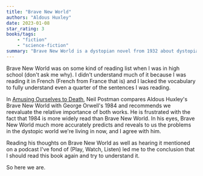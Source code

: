 ```yaml
---
title: "Brave New World"
authors: "Aldous Huxley"
date: 2023-01-08
star_rating: 3
books/tags:
    - "fiction"
    - "science-fiction"
summary: "Brave New World is a dystopian novel from 1932 about dystopian shit and it has a lot to say about the dystopia we're currently living in."
---
```

Brave New World was on some kind of reading list when I was in high school (don't ask me why). I didn't understand much of it because I was reading it in French (French from France that is) and I lacked the vocabulary to fully understand even a quarter of the sentences I was reading.

In [Amusing Ourselves to Death](/books/2022-05-01/), Neil Postman compares Aldous Huxley's Brave New World with George Orwell's 1984 and recommends we reevaluate the relative importance of both works. He is frustrated with the fact that 1984 is more widely read than Brave New World. In his eyes, Brave New World much more accurately predicts and reveals to us the problems in the dystopic world we're living in now, and I agree with him.

Reading his thoughts on Brave New World as well as hearing it mentioned on a podcast I've fond of (Play, Watch, Listen) led me to the conclusion that I should read this book again and try to understand it.

So here we are.
